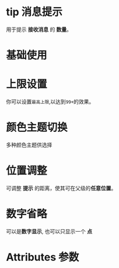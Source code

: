 <script setup>
   import demo1 from './demo1.vue'
   import demo2 from './demo2.vue'
   import demo3 from './demo3.vue'
   import demo4 from './demo4.vue'
   import demo5 from './demo5.vue'
   import Attributes from "./Attributes.vue";
</script>

# tip 消息提示
  用于提示 **接收消息** 的 **数量**。

# 基础使用

<preview-box>
<demo1 />
<preview  comName='tip' demoName='demo1' />
</preview-box>

# 上限设置
你可以设置`最高上限`,以达到`99+`的效果。

<preview-box>
<demo2 />
<preview  comName='tip' demoName='demo2' />
</preview-box>


# 颜色主题切换
多种颜色主题供选择
<preview-box>
<demo3 />
<preview   comName='tip' demoName='demo3' />
</preview-box>

# 位置调整
可调整 **提示** 的距离，使其可在父级的**任意位置**。
<preview-box>
<demo4 />
<preview  comName='tip' demoName='demo4' />
</preview-box>

# 数字省略
可以是**数字显示**, 也可以只显示一个 **点**

<preview-box>
<demo5 />
<preview  comName='tip' demoName='demo5' />
</preview-box>


# Attributes 参数
<Attributes />

